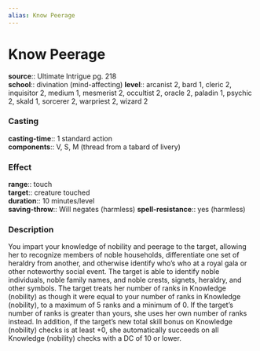 ```yaml
---
alias: Know Peerage
---
```


# Know Peerage 

**source**:: Ultimate Intrigue pg. 218  
**school**:: divination (mind-affecting)
**level**:: arcanist 2, bard 1, cleric 2, inquisitor 2, medium 1, mesmerist 2, occultist 2, oracle 2, paladin 1, psychic 2, skald 1, sorcerer 2, warpriest 2, wizard 2

### Casting 

**casting-time**:: 1 standard action  
**components**:: V, S, M (thread from a tabard of livery)

### Effect 

**range**:: touch  
**target**:: creature touched  
**duration**:: 10 minutes/level  
**saving-throw**:: Will negates (harmless)
**spell-resistance**:: yes (harmless)

### Description 

You impart your knowledge of nobility and peerage to the target, allowing her to recognize members of noble households, differentiate one set of heraldry from another, and otherwise identify who’s who at a royal gala or other noteworthy social event. The target is able to identify noble individuals, noble family names, and noble crests, signets, heraldry, and other symbols. The target treats her number of ranks in Knowledge (nobility) as though it were equal to your number of ranks in Knowledge (nobility), to a maximum of 5 ranks and a minimum of 0. If the target’s number of ranks is greater than yours, she uses her own number of ranks instead. In addition, if the target’s new total skill bonus on Knowledge (nobility) checks is at least +0, she automatically succeeds on all Knowledge (nobility) checks with a DC of 10 or lower.
